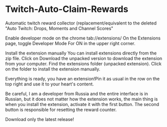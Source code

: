 # Twitch-Auto-Claim-Rewards
Automatic twitch reward collector (replacement/equivalent to the deleted "Auto Twitch: Drops, Moments and Channel Scores"

Enable developer mode on the chrome tab://extensions/ On the Extensions page, toggle Developer Mode For ON in the upper right corner.

Install the extension manually You can install extensions directly from the zip file. Click on Download the unpacked version to download the extension from your computer. Find the extensions folder (unpacked extension). Click on the folder to install the extension manually.

Everything is ready, you have an extension!Pin it as usual in the row on the top right and use it to your heart's content.

Be careful, I am a developer from Russia and the entire interface is in Russian, but it does not matter how the extension works, the main thing is when you install the extension, activate it with the first button. The second button is responsible for resetting the reward counter.


Download only the latest release!
